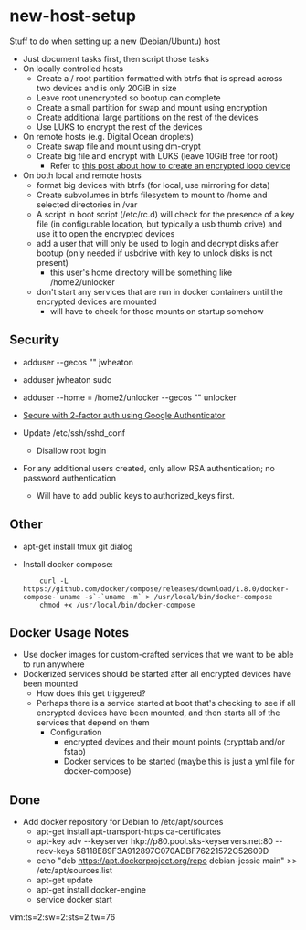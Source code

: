 # new-host-setup
Stuff to do when setting up a new (Debian/Ubuntu) host

- Just document tasks first, then script those tasks
- On locally controlled hosts
  - Create a / root partition formatted with btrfs that is spread across two
    devices and is only 20GiB in size
  - Leave root unencrypted so bootup can complete
  - Create a small partition for swap and mount using encryption
  - Create additional large partitions on the rest of the devices
  - Use LUKS to encrypt the rest of the devices
- On remote hosts (e.g. Digital Ocean droplets)
  - Create swap file and mount using dm-crypt
  - Create big file and encrypt with LUKS (leave 10GiB free for root)
    - Refer to [this post about how to create an encrypted loop device][1]
- On both local and remote hosts
  - format big devices with btrfs (for local, use mirroring for data)
  - Create subvolumes in btrfs filesystem to mount to /home and selected
    directories in /var
  - A script in boot script (/etc/rc.d) will check for the presence of a key
    file (in configurable location, but typically a usb thumb drive) and use
    it to open the encrypted devices
  - add a user that will only be used to login and decrypt disks after
    bootup (only needed if usbdrive with key to unlock disks is not present)
    - this user's home directory will be something like /home2/unlocker
  - don't start any services that are run in docker containers until the
    encrypted devices are mounted
    - will have to check for those mounts on startup somehow

## Security
- adduser --gecos "" jwheaton
- adduser jwheaton sudo
- adduser --home = /home2/unlocker --gecos "" unlocker
- [Secure with 2-factor auth using Google Authenticator][2]

- Update /etc/ssh/sshd_conf
  - Disallow root login
- For any additional users created, only allow RSA authentication; no
  password authentication
  - Will have to add public keys to authorized_keys first.

## Other
- apt-get install tmux git dialog
- Install docker compose:

          curl -L https://github.com/docker/compose/releases/download/1.8.0/docker-compose-`uname -s`-`uname -m` > /usr/local/bin/docker-compose
          chmod +x /usr/local/bin/docker-compose

## Docker Usage Notes
- Use docker images for custom-crafted services that we want to be able to run anywhere
- Dockerized services should be started after all encrypted devices have been mounted
  - How does this get triggered?
  - Perhaps there is a service started at boot that's checking to see if all encrypted devices have been mounted, and then starts all of the services that depend on them
    - Configuration
      - encrypted devices and their mount points (crypttab and/or fstab)
      - Docker services to be started (maybe this is just a yml file for docker-compose)

## Done
- Add docker repository for Debian to /etc/apt/sources
  - apt-get install apt-transport-https ca-certificates
  - apt-key adv --keyserver hkp://p80.pool.sks-keyservers.net:80 --recv-keys 58118E89F3A912897C070ADBF76221572C52609D
  - echo "deb https://apt.dockerproject.org/repo debian-jessie main" >> /etc/apt/sources.list
  - apt-get update
  - apt-get install docker-engine
  - service docker start

[1]: https://www.digitalocean.com/community/tutorials/how-to-use-dm-crypt-to-create-an-encrypted-volume-on-an-ubuntu-vps
[2]: http://www.howtogeek.com/121650/how-to-secure-ssh-with-google-authenticators-two-factor-authentication/

vim:ts=2:sw=2:sts=2:tw=76
